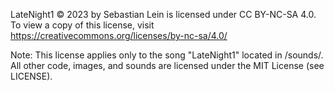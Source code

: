 LateNight1 © 2023 by Sebastian Lein is licensed under CC BY-NC-SA 4.0.  
To view a copy of this license, visit https://creativecommons.org/licenses/by-nc-sa/4.0/

Note: This license applies only to the song "LateNight1" located in /sounds/.
All other code, images, and sounds are licensed under the MIT License (see LICENSE).
